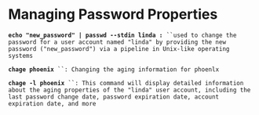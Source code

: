 # Managing Password Properties

**`echo "new_password" | passwd --stdin linda :`**` ``used to change the password for a user account named "linda" by providing the new password ("new_password") via a pipeline in Unix-like operating systems`

**`chage phoenix`**` ``: Changing the aging information for phoenlx`

**`chage -l phoenix`**` ``: This command will display detailed information about the aging properties of the "linda" user account, including the last password change date, password expiration date, account expiration date, and more`
